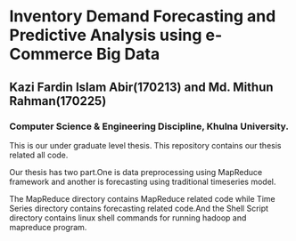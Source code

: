 # Inventory Demand Forecasting and Predictive Analysis using e-Commerce Big Data
## Kazi Fardin Islam Abir(170213) and Md. Mithun Rahman(170225)
### Computer Science & Engineering Discipline, Khulna University.
This is our under graduate level thesis. 
This repository contains our thesis related all code.

<p>Our thesis has two part.One is data preprocessing using MapReduce framework and another is forecasting using traditional timeseries model. </p>

<p>The MapReduce directory contains MapReduce related code while Time Series directory contains forecasting related code.And the Shell Script directory contains linux shell commands for running hadoop and mapreduce program. </p>
